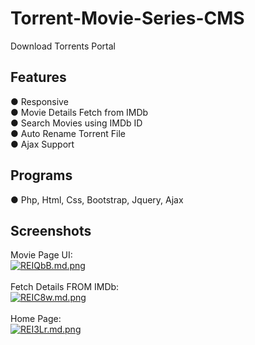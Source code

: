 # Torrent-Movie-Series-CMS
Download Torrents Portal

<h2> Features </h2>
 ● Responsive <br>
 ● Movie Details Fetch from IMDb <br>
 ● Search Movies using IMDb ID <br>
 ● Auto Rename Torrent File <br>
 ● Ajax Support

<h2> Programs </h2>
 ● Php, Html, Css, Bootstrap, Jquery, Ajax <br>
 <h2> Screenshots </h2>
Movie Page UI:<br>
<a href="https://extraimage.xyz/pix/REIQbB"><img src="https://i3.extraimage.xyz/pix/2022/12/04/REIQbB.md.png" alt="REIQbB.md.png" border="0"></a><br> <br>
Fetch Details FROM IMDb: <br>
<a href="https://extraimage.xyz/pix/REIC8w"><img src="https://i3.extraimage.xyz/pix/2022/12/04/REIC8w.md.png" alt="REIC8w.md.png" border="0"></a> <br> <br>
  Home Page:  <br>
<a href="https://extraimage.xyz/pix/REI3Lr"><img src="https://i3.extraimage.xyz/pix/2022/12/04/REI3Lr.md.png" alt="REI3Lr.md.png" border="0"></a>
